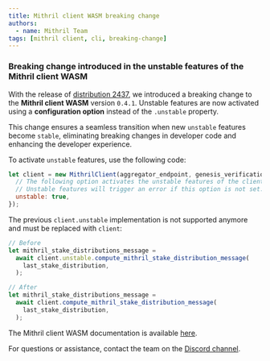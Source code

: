 ```yaml
---
title: Mithril client WASM breaking change
authors:
  - name: Mithril Team
tags: [mithril client, cli, breaking-change]
---
```


### Breaking change introduced in the unstable features of the Mithril client WASM

With the release of [distribution 2437](https://github.com/input-output-hk/mithril/releases/tag/2437.1), we introduced a breaking change to the **Mithril client WASM** version `0.4.1`. Unstable features are now activated using a **configuration option** instead of the `.unstable` property.

This change ensures a seamless transition when new `unstable` features become `stable`, eliminating breaking changes in developer code and enhancing the developer experience.

To activate `unstable` features, use the following code:

```js
let client = new MithrilClient(aggregator_endpoint, genesis_verification_key, {
  // The following option activates the unstable features of the client.
  // Unstable features will trigger an error if this option is not set.
  unstable: true,
});
```

The previous `client.unstable` implementation is not supported anymore and must be replaced with `client`:

```js
// Before
let mithril_stake_distributions_message =
  await client.unstable.compute_mithril_stake_distribution_message(
    last_stake_distribution,
  );
```

```js
// After
let mithril_stake_distributions_message =
  await client.compute_mithril_stake_distribution_message(
    last_stake_distribution,
  );
```

The Mithril client WASM documentation is available [here](https://mithril.network/doc/manual/developer-docs/nodes/mithril-client-library-wasm).

For questions or assistance, contact the team on the [Discord channel](https://discord.gg/5kaErDKDRq).

